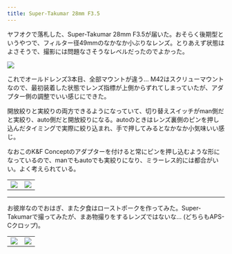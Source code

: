 ```yaml
---
title: Super-Takumar 28mm F3.5
---
```


ヤフオクで落札した、Super-Takumar 28mm F3.5が届いた。おそらく後期型というやつで、フィルター径49mmのなかなか小ぶりなレンズ。とりあえず状態はよさそうで、撮影には問題なさそうなレベルだったのでよかった。

![](https://photos.apkas.net/medium/202409/20240922-105854.webp)

これでオールドレンズ3本目、全部マウントが違う... M42はスクリューマウントなので、最初装着した状態でレンズ指標が上側からずれてしまっていたが、アダプター側の調整でいい感じにできた。

開放絞りと実絞りの両方できるようになっていて、切り替えスイッチがman側だと実絞り、auto側だと開放絞りになる。autoのときはレンズ裏側のピンを押し込んだタイミングで実際に絞り込まれ、手で押してみるとなかなか小気味いい感じ。

なおこのK&F Conceptのアダプターを付けると常にピンを押し込むような形になっているので、manでもautoでも実絞りになり、ミラーレス的には都合がいい。よく考えられている。

<table>
  <tr>
    <td><img src="https://photos.apkas.net/medium/202409/20240922-112416.webp" /></td>
    <td><img src="https://photos.apkas.net/medium/202409/20240922-133558.webp" /></td>
  </tr>
</table>

---

お彼岸なのでおはぎ、また夕食はローストポークを作ってみた。Super-Takumarで撮ってみたが、まあ物撮りをするレンズではないな... (どちらもAPS-Cクロップ)。

<table>
  <tr>
    <td><img src="https://photos.apkas.net/medium/202409/20240922-162121.webp" /></td>
    <td><img src="https://photos.apkas.net/medium/202409/20240922-191553.webp" /></td>
  </tr>
</table>
